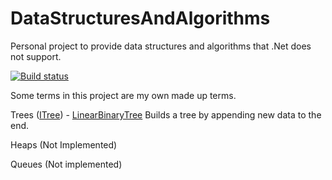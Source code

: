# DataStructuresAndAlgorithms
Personal project to provide data structures and algorithms that .Net does not support.

[![Build status](https://ci.appveyor.com/api/projects/status/l875oun5ex1ti971/branch/master?svg=true)](https://ci.appveyor.com/project/MirkMissen/datastructuresandalgorithms/branch/master)

Some terms in this project are my own made up terms. 


Trees ([ITree](DataStructuresAndAlgorithms/src/DataStructures/Trees/ITree.cs))
    - [LinearBinaryTree](DataStructuresAndAlgorithms/src/DataStructures/Trees/LinearBinaryTree.cs) Builds a tree by appending new data to the end. 

Heaps (Not Implemented)

Queues (Not implemented)
